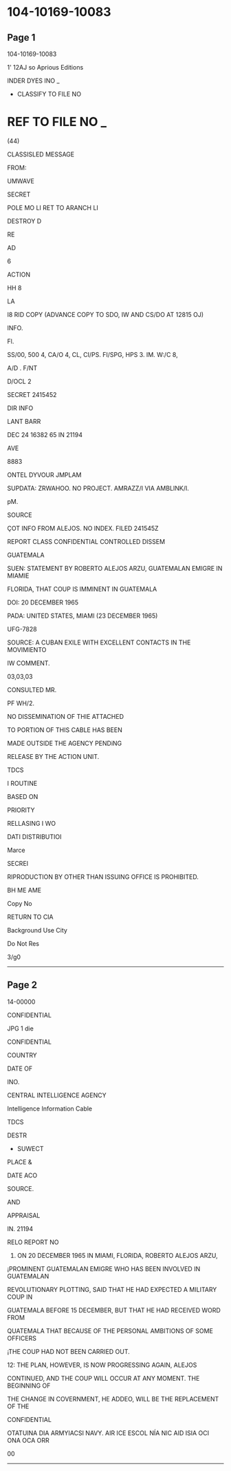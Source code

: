 # 104-10169-10083

## Page 1

104-10169-10083

1' 12AJ so Aprious Editions

INDER DYES INO _

- CLASSIFY TO FILE NO

# REF TO FILE NO _

(44)

CLASSISLED MESSAGE

FROM:

UMWAVE

SECRET

POLE MO LI RET TO ARANCH LI

DESTROY D

RE

AD

6

ACTION

HH 8

LA

I8 RID COPY (ADVANCE COPY TO SDO, IW AND CS/DO AT 12815 OJ)

INFO.

Fl.

SS/00, 500 4, CA/O 4, CL, CI/PS. FI/SPG, HPS 3. IM. W:/C 8,

A/D . F/NT

D/OCL 2

SECRET 2415452

DIR INFO

LANT BARR

DEC 24 16382 65 IN 21194

AVE

8883

ONTEL DYVOUR JMPLAM

SUPDATA: ZRWAHOO. NO PROJECT. AMRAZZ/I VIA AMBLINK/I.

pM.

SOURCE

ÇOT INFO FROM ALEJOS. NO INDEX. FILED 241545Z

REPORT CLASS CONFIDENTIAL CONTROLLED DISSEM

GUATEMALA

SUEN: STATEMENT BY ROBERTO ALEJOS ARZU, GUATEMALAN EMIGRE IN MIAMIE

FLORIDA, THAT COUP IS IMMINENT IN GUATEMALA

DOI: 20 DECEMBER 1965

PADA: UNITED STATES, MIAMI (23 DECEMBER 1965)

UFG-7828

SOURCE: A CUBAN EXILE WITH EXCELLENT CONTACTS IN THE MOVIMIENTO

IW COMMENT.

03,03,03

CONSULTED MR.

PF WH/2.

NO DISSEMINATION OF THIE ATTACHED

TO PORTION OF THIS CABLE HAS BEEN

MADE OUTSIDE THE AGENCY PENDiNG

RELEASE BY THE ACTION UNIT.

TDCS

I ROUTINE

BASED ON

PRIORITY

RELLASING I WO

DATI DISTRIBUTIOI

Marce

SECREI

RIPRODUCTION BY OTHER THAN ISSUING OFFICE IS PROHIBITED.

BH ME AME

Copy No

RETURN TO CIA

Background Use City

Do Not Res

3/g0

---

## Page 2

14-00000

CONFIDENTIAL

JPG 1 die

CONFIDENTIAL

COUNTRY

DATE OF

INO.

CENTRAL INTELLIGENCE AGENCY

Intelligence Information Cable

TDCS

DESTR

- SUWECT

PLACE &

DATE ACO

SOURCE.

AND

APPRAISAL

IN. 21194

RELO REPORT NO

1. ON 20 DECEMBER 1965 IN MIAMI, FLORIDA, ROBERTO ALEJOS ARZU,

¡PROMINENT GUATEMALAN EMIGRE WHO HAS BEEN INVOLVED IN GUATEMALAN

REVOLUTIONARY PLOTTING, SAID THAT HE HAD EXPECTED A MILITARY COUP IN

GUATEMALA BEFORE 15 DECEMBER, BUT THAT HE HAD RECEIVED WORD FROM

QUATEMALA THAT BECAUSE OF THE PERSONAL AMBITIONS OF SOME OFFICERS

¡THE COUP HAD NOT BEEN CARRIED OUT.

12: THE PLAN, HOWEVER, IS NOW PROGRESSING AGAIN, ALEJOS

CONTINUED, AND THE COUP WILL OCCUR AT ANY MOMENT. THE BEGINNING OF

THE CHANGE IN COVERNMENT, HE ADDEO, WILL BE THE REPLACEMENT OF THE

CONFIDENTIAL

OTATUINA DIA ARMYIACSI NAVY. AIR ICE ESCOL NÍA NIC AID ISIA OCI ONA OCA ORR

00

---

